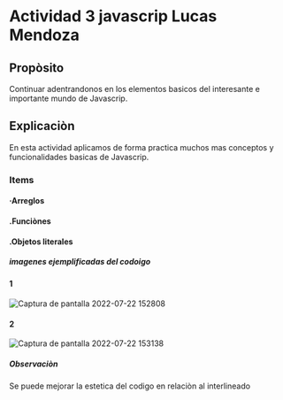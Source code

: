 # Actividad 3 javascrip Lucas Mendoza

## Propòsito
Continuar adentrandonos en los elementos basicos del interesante e importante mundo de Javascrip.


## Explicaciòn
En esta actividad aplicamos de forma practica muchos mas conceptos y funcionalidades basicas de Javascrip.

### Items
#### ·Arreglos
#### .Funciònes
#### .Objetos literales


##### imagenes ejemplificadas del codoigo

#### 1
![Captura de pantalla 2022-07-22 152808](https://user-images.githubusercontent.com/105325882/180554408-f2b496ed-6ac7-43b9-874c-81d0cfca407a.png)

#### 2
![Captura de pantalla 2022-07-22 153138](https://user-images.githubusercontent.com/105325882/180558171-74600132-5cc2-4282-a34f-f9645a778279.png)

##### Observaciòn
Se puede mejorar la estetica del codigo en relaciòn al interlineado
